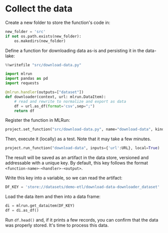 # Collect the data

Create a new folder to store the function's code in:
``` python
new_folder = 'src'
if not os.path.exists(new_folder):
    os.makedirs(new_folder)
```

Define a function for downloading data as-is and persisting it in the data-lake:
``` python
%%writefile "src/download-data.py"

import mlrun
import pandas as pd
import requests

@mlrun.handler(outputs=["dataset"])
def downloader(context, url: mlrun.DataItem):
    # read and rewrite to normalize and export as data
    df = url.as_df(format='csv',sep=";")
    return df
```

Register the function in MLRun:
``` python
project.set_function("src/download-data.py", name="download-data", kind="job", image="mlrun/mlrun", handler="downloader")
```

Then, execute it (locally) as a test. Note that it may take a few minutes.
``` python
project.run_function("download-data", inputs={'url':URL}, local=True)
```

The result will be saved as an artifact in the data store, versioned and addressable with a unique key. By default, this key follows the format `<function-name>-<handler>-<output>`.

Write this key into a variable, so we can read the artifact:
``` python
DF_KEY = 'store://datasets/demo-etl/download-data-downloader_dataset'
```

Load the data item and then into a data frame:
``` python
di = mlrun.get_dataitem(DF_KEY)
df = di.as_df()
```

Run `df.head()` and, if it prints a few records, you can confirm that the data was properly stored. It's time to process this data.
